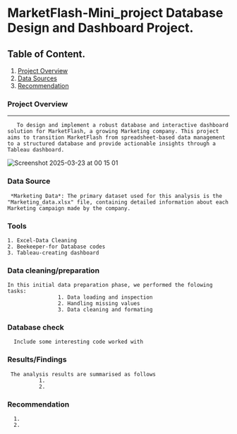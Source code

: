 # MarketFlash-Mini_project Database Design and Dashboard Project.

## Table of Content.
1. [Project Overview](#project-overview)
2. [Data Sources](#data-sources)
3. [Recommendation](#recommendation)

### Project Overview
---

       To design and implement a robust database and interactive dashboard solution for MarketFlash, a growing Marketing company. This project aims to transition MarketFlash from spreadsheet-based data management to a structured database and provide actionable insights through a Tableau dashboard.
       
![Screenshot 2025-03-23 at 00 15 01](https://github.com/user-attachments/assets/64408aaa-7d38-48bc-94d4-bd7cedab9955)

### Data Source

     *Marketing Data*: The primary dataset used for this analysis is the "Marketing_data.xlsx" file, containing detailed information about each Marketing campaign made by the company.

### Tools

    1. Excel-Data Cleaning
    2. Beekeeper-for Database codes
    3. Tableau-creating dashboard

### Data cleaning/preparation

    In this initial data preparation phase, we performed the folowing tasks:
                    1. Data loading and inspection
                    2. Handling missing values
                    3. Data cleaning and formating

### Database check

      Include some interesting code worked with

### Results/Findings

     The analysis results are summarised as follows
              1.
              2.

### Recommendation
      1.
      2.
























          
